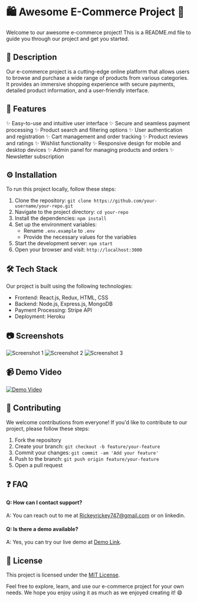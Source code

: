 # 🛍️ Awesome E-Commerce Project 🌟

Welcome to our awesome e-commerce project! This is a README.md file to guide you through our project and get you started.

## 📜 Description

Our e-commerce project is a cutting-edge online platform that allows users to browse and purchase a wide range of products from various categories. It provides an immersive shopping experience with secure payments, detailed product information, and a user-friendly interface.

## 🚀 Features

✨ Easy-to-use and intuitive user interface
✨ Secure and seamless payment processing
✨ Product search and filtering options
✨ User authentication and registration
✨ Cart management and order tracking
✨ Product reviews and ratings
✨ Wishlist functionality
✨ Responsive design for mobile and desktop devices
✨ Admin panel for managing products and orders
✨ Newsletter subscription

## ⚙️ Installation

To run this project locally, follow these steps:

1. Clone the repository: `git clone https://github.com/your-username/your-repo.git`
2. Navigate to the project directory: `cd your-repo`
3. Install the dependencies: `npm install`
4. Set up the environment variables:
   - Rename `.env.example` to `.env`
   - Provide the necessary values for the variables
5. Start the development server: `npm start`
6. Open your browser and visit: `http://localhost:3000`

## 🛠️ Tech Stack

Our project is built using the following technologies:

- Frontend: React.js, Redux, HTML, CSS
- Backend: Node.js, Express.js, MongoDB
- Payment Processing: Stripe API
- Deployment: Heroku

## 📷 Screenshots

![Screenshot 1](/screenshots/screenshot1.png)
![Screenshot 2](/screenshots/screenshot2.png)
![Screenshot 3](/screenshots/screenshot3.png)

## 📹 Demo Video

[![Demo Video](https://img.youtube.com/vi/YOUR_VIDEO_ID_HERE/0.jpg)](https://www.youtube.com/watch?v=YOUR_VIDEO_ID_HERE)


## 🤝 Contributing

We welcome contributions from everyone! If you'd like to contribute to our project, please follow these steps:

1. Fork the repository
2. Create your branch: `git checkout -b feature/your-feature`
3. Commit your changes: `git commit -am 'Add your feature'`
4. Push to the branch: `git push origin feature/your-feature`
5. Open a pull request

## ❓ FAQ

#### Q: How can I contact support?
A: You can reach out to me at Rickeyrickey747@gmail.com or on linkedin.

#### Q: Is there a demo available?
A: Yes, you can try our live demo at [Demo Link](https://z-bay.vercel.app).

## 📝 License

This project is licensed under the [MIT License](LICENSE).

Feel free to explore, learn, and use our e-commerce project for your own needs. We hope you enjoy using it as much as we enjoyed creating it! 😄
